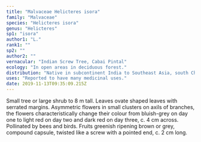 ```yaml
---
title: "Malvaceae Helicteres isora"
family: "Malvaceae"
species: "Helicteres isora"
genus: "Helicteres"
sp1: "isora"
author1: "L."
rank1: ""
sp2: ""
author2: ""
vernacular: "Indian Screw Tree, Cabai Pintal"
ecology: "In open areas in deciduous forest."
distribution: "Native in subcontinent India to Southeast Asia, south China and northern Australia."
uses: "Reported to have many medicinal uses."
date: 2019-11-13T09:35:09.215Z
---
```

Small tree or large shrub to 8 m tall. Leaves ovate shaped leaves with serrated margins. Asymmetric flowers in small clusters on axils of branches, the flowers characteristically change their colour from bluish-grey on day one to light red on day two and dark red on day three, c. 4 cm across. Pollinated by bees and birds. Fruits greenish ripening brown or grey, compound capsule, twisted like a screw with a pointed end, c. 2 cm long.